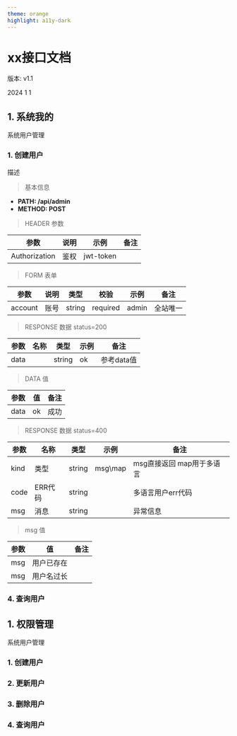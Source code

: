 ```yaml
---
theme: orange
highlight: a11y-dark
---
```

# xx接口文档

版本: v1.1

2024 1 1

[//]:(注释)

## 1. 系统我的
系统用户管理

### 1. 创建用户

描述

> 基本信息

- **PATH: /api/admin**
- **METHOD: POST**
> HEADER 参数
 
| 参数 |说明  | 示例 | 备注
| --- | --- | --| --
| Authorization | 鉴权 |jwt-token| 

>FORM 表单

| 参数 |说明  | 类型 | 校验 | 示例 | 备注
| --- | --- | --| --| --| --|
| account | 账号  | string| required| admin| 全站唯一


> RESPONSE 数据 status=200

| 参数 | 名称 | 类型 | 示例| 备注
| --- | --- | --| --| --|
| data | | string| ok| 参考data值

> DATA 值

| 参数 | 值 | 备注
| --- | --- | ---|
| data | ok | 成功

> RESPONSE 数据 status=400

| 参数 | 名称 | 类型 | 示例| 备注
| --- | --- | --| --| --|
| kind | 类型| string| msg\map| msg直接返回 map用于多语言 
|code |ERR代码| string | |多语言用户err代码|
|msg | 消息|string||异常信息

> msg 值

| 参数 | 值 | 备注
| --- | --- | ---|
| msg | 用户已存在 |
| msg | 用户名过长 |

### 4. 查询用户


## 1. 权限管理
系统用户管理

### 1. 创建用户


### 2. 更新用户
### 3. 删除用户
### 4. 查询用户

